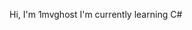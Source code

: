 Hi, I'm 1mvghost
I'm currently learning C#

<!---
1mvghost/1mvghost is a ✨ special ✨ repository because its `README.md` (this file) appears on your GitHub profile.
You can click the Preview link to take a look at your changes.
--->
